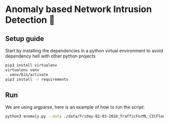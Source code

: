 # Anomaly based Network Intrusion Detection :bug:

## Setup guide
Start by installing the dependencies in a python virtual environment to avoid dependency hell with other python projects

```bash
pip3 install virtualenv
virtualenv venv
. venv/bin/activate
pip3 install -r requirements
```

## Run
We are using argparse, here is an example of how to run the script:
```bash
python3 anomaly.py --data ./data/Friday-02-03-2018_TrafficForML_CICFlowMeter.csv
```